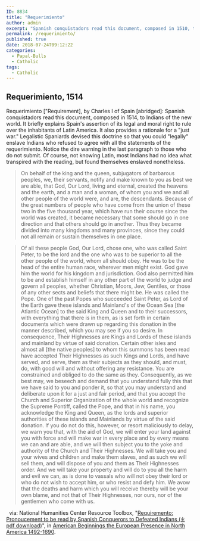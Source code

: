```yaml
---
ID: 8834
title: "Requerimiento"
author: admin
excerpt: "Spanish conquistadors read this document, composed in 1510, to Indians of the new world. It briefly explains Spain's assertion of its legal and moral right to rule over the inhabitants of Latin America. It also provides a rationale for a 'just war'."
permalink: /requerimiento/
published: true
date: 2018-07-24T09:12:22
categories:
  - Papal-Bulls
  - Catholic
tags:
  - Catholic
---
```

## Requerimiento, 1514

Requerimiento \["Requirement\], by Charles I of Spain \[abridged\]: Spanish conquistadors read this document, composed in 1514, to Indians of the new world. It briefly explains Spain's assertion of its legal and moral right to rule over the inhabitants of Latin America. It also provides a rationale for a "just war." Legalistic Spaniards devised this doctrine so that you could "legally" enslave Indians who refused to agree with all the statements of the requerimiento. Notice the dire warning in the last paragraph to those who do not submit. Of course, not knowing Latin, most Indians had no idea what transpired with the reading, but found themselves enslaved nonetheless.

>On behalf of the king and the queen, subjugators of barbarous peoples, we, their servants, notify and make known to you as best we are able, that God, Our Lord, living and eternal, created the heavens and the earth, and a man and a woman, of whom you and we and all other people of the world were, and are, the descendants. Because of the great numbers of people who have come from the union of these two in the five thousand year, which have run their course since the world was created, it became necessary that some should go in one direction and that others should go in another. Thus they became divided into many kingdoms and many provinces, since they could not all remain or sustain themselves in one place.

> Of all these people God, Our Lord, chose one, who was called Saint Peter, to be the lord and the one who was to be superior to all the other people of the world, whom all should obey. He was to be the head of the entire human race, wherever men might exist. God gave him the world for his kingdom and jurisdiction. God also permitted him to be and establish himself in any other part of the world to judge and govern all peoples, whether Christian, Moors, Jew, Gentiles, or those of any other sects and beliefs that there might be. He was called the Pope. One of the past Popes who succeeded Saint Peter, as Lord of the Earth gave these islands and Mainland's of the Ocean Sea \[the Atlantic Ocean\] to the said King and Queen and to their successors, with everything that there is in them, as is set forth in certain documents which were drawn up regarding this donation in the manner described, which you may see if you so desire. In consequence, Their Highnesses are Kings and Lords of these islands and mainland by virtue of said donation. Certain other isles and almost all \[the native peoples\] to whom this summons has been read have accepted Their Highnesses as such Kings and Lords, and have served, and serve, them as their subjects as they should, and must, do, with good will and without offering any resistance. You are constrained and obliged to do the same as they. Consequently, as we best may, we beseech and demand that you understand fully this that we have said to you and ponder it, so that you may understand and deliberate upon it for a just and fair period, and that you accept the Church and Superior Organization of the whole world and recognize the Supreme Pontiff, called the Pope, and that in his name, you acknowledge the King and Queen, as the lords and superior authorities of these islands and Mainlands by virtue of the said donation. If you do not do this, however, or resort maliciously to delay, we warn you that, with the aid of God, we will enter your land against you with force and will make war in every place and by every means we can and are able, and we will then subject you to the yoke and authority of the Church and Their Highnesses. We will take you and your wives and children and make them slaves, and as such we will sell them, and will dispose of you and them as Their Highnesses order. And we will take your property and will do to you all the harm and evil we can, as is done to vassals who will not obey their lord or who do not wish to accept him, or who resist and defy him. We avow that the deaths and harm which you will receive thereby will be your own blame, and not that of Their Highnesses, nor ours, nor of the gentlemen who come with us.

  via: National Humanities Center Resource Toolbox, "[Requiremento: Pronoucement to be read by Spanish Conquerors to Defeated Indians (⤓ pdf download)](https://nationalhumanitiescenter.org/pds/amerbegin/contact/text7/requirement.pdf)", in [American Beginnings the European Presence in North America 1492-1690](http://nationalhumanitiescenter.org/pds/amerbegin/).
